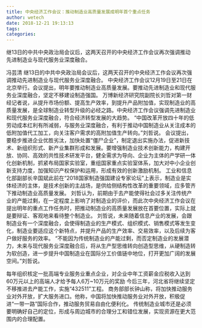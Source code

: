 ```yaml
---
title: 中央经济工作会议：推动制造业高质量发展成明年首个重点任务
author: wetech
date: 2018-12-21 19:13:13
tags: 
categories: 
---
```

继13日的中共中央政治局会议后，这两天召开的中央经济工作会议再次强调推动先进制造业与现代服务业深度融合。
<!-- more -->
冯芸清
继13日的中共中央政治局会议后，这两天召开的中央经济工作会议再次强调推动先进制造业与现代服务业深度融合。
中央经济工作会议12月19日至21日在北京举行。会议提出，明年要推动制造业高质量发展。要推动先进制造业和现代服务业深度融合，坚定不移建设制造强国。
万博新经济研究院副院长刘哲对第一财经记者说，从提升市场份额、提高生产效率，到提升产品附加值，实现制造业的高质量发展，是全球制造业转型升级的必经之路。中央经济工作会议强调先进制造业和现代服务业深度融合，符合经济转型发展的大趋势。
“中国改革开放四十年的低劳动成本红利有所减弱，与服务业深度融合，有利于推动中国制造业从关注成本的低附加值代工加工，向关注客户需求的高附加值生产转向。”刘哲说。
会议提出，要稳步推进企业优胜劣汰，加快处置“僵尸企业”，制定退出实施办法，促进新技术、新组织形式、新产业集群形成和发展。要增强制造业技术创新能力，构建开放、协同、高效的共性技术研发平台，健全需求为导向、企业为主体的产学研一体化创新机制，抓紧布局国家实验室，重组国家重点实验室体系，加大对中小企业创新支持力度，加强知识产权保护和运用，形成有效的创新激励机制。
工业和信息化部副部长辛国斌此前在“2018国家制造强国建设专家论坛”上表示，制造业是实体经济的主体，是技术创新的主战场，是供给侧结构性改革的重要领域，应多管齐下推动制造业高质量发展。
刘哲认为，前期由于去产能使得社会过多关注传统产业的产能过剩，在一定程度上影响了对制造业的评价，而此次中央经济工作会议在提出明年的重点工作任务时，把推动制造业的高质量发展放在首要位置，实际上就是要辩证、客观地来看待整个制造业。
刘哲说，未来随着信息产业的发展，会跟制造业有一个深度融合，会使得制造业的生产模式、组织模式、销售模式等发生变化，制造业要适应这个新特点，并提升产品的生产效率、交易效率，以及后续为客户做好服务的效率。
“不能因为传统制造业的产能过剩，而否定制造业的发展潜力，未来与现代服务业深度融合后，将从生产型思维转向创造型思维，从硬制造转为软创造，进一步提升中国制造业在国际分工价值链中地位，打开更加广阔的发展空间。”刘哲说。
 
 
每年组织核定一批高端专业服务业重点企业，对企业中年工资薪金应税收入达到60万元以上的高端人才给予每人6万~10万元的奖励
今后三年，河北省将继续坚定不移推进去产能工作，实施“432511”工程。
商务部部长钟山称，将加快推动服务业对外开放，扩大服务进口。他称，中国将加快推动服务业对外开放，积极促进“一带一路”国际合作，推动服务贸易自由化便利化。
传统制造业城市还是必须要明确好自己的定位，形成与周边城市的合理分工和错位发展，实现资源在更大范围内的合理配置。
